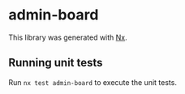 # admin-board

This library was generated with [Nx](https://nx.dev).

## Running unit tests

Run `nx test admin-board` to execute the unit tests.
